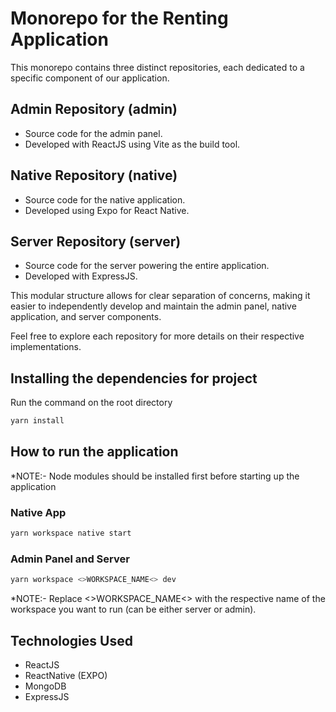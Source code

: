 # Monorepo for the Renting Application

This monorepo contains three distinct repositories, each dedicated to a specific component of our application.

## Admin Repository (admin)

- Source code for the admin panel.
- Developed with ReactJS using Vite as the build tool.

## Native Repository (native)

- Source code for the native application.
- Developed using Expo for React Native.

## Server Repository (server)

- Source code for the server powering the entire application.
- Developed with ExpressJS.

This modular structure allows for clear separation of concerns, making it easier to independently develop and maintain the admin panel, native application, and server components.

Feel free to explore each repository for more details on their respective implementations.

## Installing the dependencies for project

Run the command on the root directory

```sh
yarn install
```

## How to run the application

\*NOTE:- Node modules should be installed first before starting up the application

### Native App

```sh
yarn workspace native start
```

### Admin Panel and Server

```sh
yarn workspace <>WORKSPACE_NAME<> dev
```

\*NOTE:- Replace <>WORKSPACE_NAME<> with the respective name of the workspace you want to run (can be either server or admin).

## Technologies Used

- ReactJS
- ReactNative (EXPO)
- MongoDB
- ExpressJS
